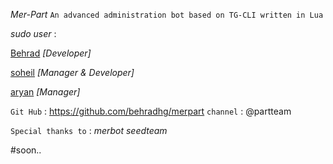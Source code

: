 
  *Mer-Part*
  `An advanced administration bot based on TG-CLI written in Lua`
  
  
  _sudo user_ : 
  
  [Behrad](https://telegram.me/M_O_T_A_F_E_G_H_I_N) _[Developer]_ 
  
  [soheil](https://telegram.me/soheilDkta) _[Manager & Developer]_
  
  [aryan](https://telegram.me/PowerShield_SUDO) _[Manager]_
  
  `Git Hub` : https://github.com/behradhg/merpart
  `channel` : @partteam
  
  `Special thanks to` : 
  *merbot*
  *seedteam*
  
  #soon..
